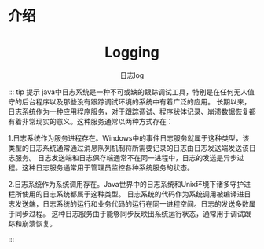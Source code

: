 # 介绍

<h1 align="center">Logging</h1>

<p align="center">日志log</p>

::: tip 提示
java中日志系统是一种不可或缺的跟踪调试工具，特别是在任何无人值守的后台程序以及那些没有跟踪调试环境的系统中有着广泛的应用。
长期以来，日志系统作为一种应用程序服务，对于跟踪调试、程序状体记录、崩溃数据恢复都有着非常现实的意义。这种服务通常以两种方式存在：

1.日志系统作为服务进程存在。Windows中的事件日志服务就属于这种类型，该类型的日志系统通常通过消息队列机制将所需要记录的日志由日志发送端发送该日志服务。
日志发送端和日志保存端通常不在同一进程中，日志的发送是异步过程。这种日志服务通常用于管理员监控各种系统服务的状态。

2.日志系统作为系统调用存在。Java世界中的日志系统和Unix环境下诸多守护进程所使用的日志系统都属于这种类型。
日志系统的代码作为系统调用被编译进日志发送端，日志系统的运行和业务代码的运行在同一进程空间。日志的发送多数属于同步过程。
这种日志服务由于能够同步反映出系统运行状态，通常用于调试跟踪和崩溃恢复。

:::
